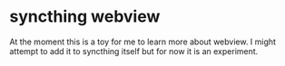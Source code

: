 # syncthing webview

At the moment this is a toy for me to learn more about webview.  I might attempt to add it to syncthing itself but for now it is an experiment.
